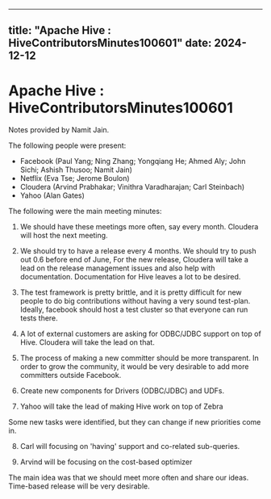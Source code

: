 ---

title: "Apache Hive : HiveContributorsMinutes100601"
date: 2024-12-12
----------------

# Apache Hive : HiveContributorsMinutes100601

Notes provided by Namit Jain.

The following people were present:

* Facebook (Paul Yang; Ning Zhang; Yongqiang He; Ahmed Aly; John Sichi; Ashish Thusoo; Namit Jain)
* Netflix (Eva Tse; Jerome Boulon)
* Cloudera (Arvind Prabhakar; Vinithra Varadharajan; Carl Steinbach)
* Yahoo (Alan Gates)

The following were the main meeting minutes:

1. We should have these meetings more often, say every month. Cloudera will host the next meeting.

2. We should try to have a release every 4 months. We should try to push out 0.6 before end of June, For the new release, Cloudera will take a lead on the release management issues and also help with documentation. Documentation for Hive leaves a lot to be desired.

3. The test framework is pretty brittle, and it is pretty difficult for new people to do big contributions without having a very sound test-plan. Ideally, facebook should host a test cluster so that everyone can run tests there.

4. A lot of external customers are asking for ODBC/JDBC support on top of Hive. Cloudera will take the lead on that.

5. The process of making a new committer should be more transparent. In order to grow the community, it would be very desirable to add more committers outside Facebook.

6. Create new components for Drivers (ODBC/JDBC) and UDFs.

7. Yahoo will take the lead of making Hive work on top of Zebra

Some new tasks were identified, but they can change if new priorities come in.

8. Carl will focusing on 'having' support and co-related sub-queries.

9. Arvind will be focusing on the cost-based optimizer

The main idea was that we should meet more often and share our ideas. Time-based release will be very desirable.

